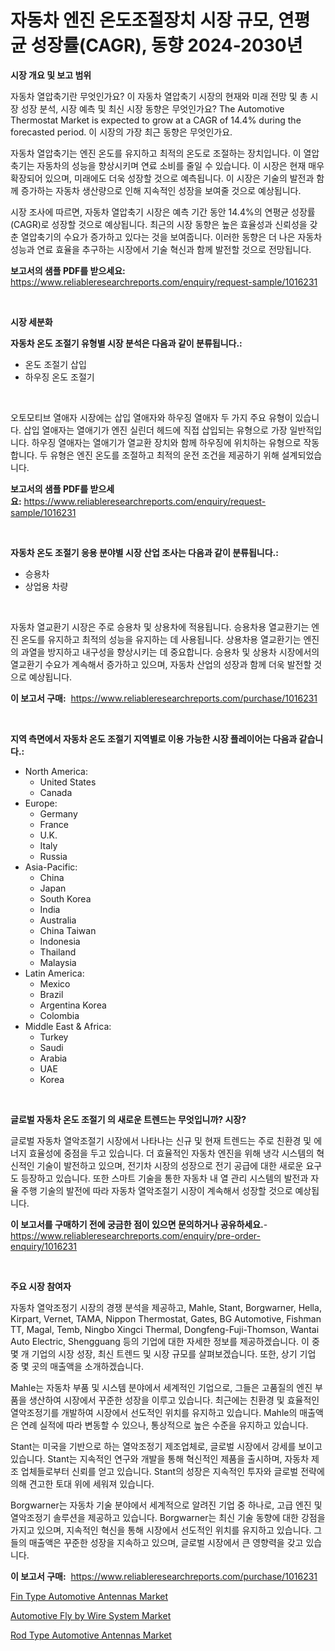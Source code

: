 <p><h1>자동차 엔진 온도조절장치 시장 규모, 연평균 성장률(CAGR), 동향 2024-2030년</h1></p><p><strong>시장 개요 및 보고 범위</strong></p>
<p><p>자동차 열압축기란 무엇인가요? 이 자동차 열압축기 시장의 현재와 미래 전망 및 총 시장 성장 분석, 시장 예측 및 최신 시장 동향은 무엇인가요? The Automotive Thermostat Market is expected to grow at a CAGR of 14.4% during the forecasted period. 이 시장의 가장 최근 동향은 무엇인가요.</p><p>자동차 열압축기는 엔진 온도를 유지하고 최적의 온도로 조절하는 장치입니다. 이 열압축기는 자동차의 성능을 향상시키며 연료 소비를 줄일 수 있습니다. 이 시장은 현재 매우 확장되어 있으며, 미래에도 더욱 성장할 것으로 예측됩니다. 이 시장은 기술의 발전과 함께 증가하는 자동차 생산량으로 인해 지속적인 성장을 보여줄 것으로 예상됩니다.</p><p>시장 조사에 따르면, 자동차 열압축기 시장은 예측 기간 동안 14.4%의 연평균 성장률(CAGR)로 성장할 것으로 예상됩니다. 최근의 시장 동향은 높은 효율성과 신뢰성을 갖춘 열압축기의 수요가 증가하고 있다는 것을 보여줍니다. 이러한 동향은 더 나은 자동차 성능과 연료 효율을 추구하는 시장에서 기술 혁신과 함께 발전할 것으로 전망됩니다.</p></p>
<p><strong>보고서의 샘플 PDF를 받으세요:</strong> <a href="https://www.reliableresearchreports.com/enquiry/request-sample/1016231">https://www.reliableresearchreports.com/enquiry/request-sample/1016231</a></p>
<p>&nbsp;</p>
<p><strong>시장 세분화</strong></p>
<p><strong>자동차 온도 조절기 유형별 시장 분석은 다음과 같이 분류됩니다.:</strong></p>
<p><ul><li>온도 조절기 삽입</li><li>하우징 온도 조절기</li></ul></p>
<p>&nbsp;</p>
<p><p>오토모티브 열애자 시장에는 삽입 열애자와 하우징 열애자 두 가지 주요 유형이 있습니다. 삽입 열애자는 열애기가 엔진 실린더 헤드에 직접 삽입되는 유형으로 가장 일반적입니다. 하우징 열애자는 열애기가 열교환 장치와 함께 하우징에 위치하는 유형으로 작동합니다. 두 유형은 엔진 온도를 조절하고 최적의 운전 조건을 제공하기 위해 설계되었습니다.</p></p>
<p><strong>보고서의 샘플 PDF를 받으세요:</strong>&nbsp;<a href="https://www.reliableresearchreports.com/enquiry/request-sample/1016231">https://www.reliableresearchreports.com/enquiry/request-sample/1016231</a></p>
<p>&nbsp;</p>
<p><strong> 자동차 온도 조절기 응용 분야별 시장 산업 조사는 다음과 같이 분류됩니다.:</strong></p>
<p><ul><li>승용차</li><li>상업용 차량</li></ul></p>
<p>&nbsp;</p>
<p><p>자동차 열교환기 시장은 주로 승용차 및 상용차에 적용됩니다. 승용차용 열교환기는 엔진 온도를 유지하고 최적의 성능을 유지하는 데 사용됩니다. 상용차용 열교환기는 엔진의 과열을 방지하고 내구성을 향상시키는 데 중요합니다. 승용차 및 상용차 시장에서의 열교환기 수요가 계속해서 증가하고 있으며, 자동차 산업의 성장과 함께 더욱 발전할 것으로 예상됩니다.</p></p>
<p><strong>이 보고서 구매:</strong>&nbsp; <a href="https://www.reliableresearchreports.com/purchase/1016231">https://www.reliableresearchreports.com/purchase/1016231</a></p>
<p>&nbsp;</p>
<p><strong>지역 측면에서 자동차 온도 조절기 지역별로 이용 가능한 시장 플레이어는 다음과 같습니다.:</strong></p>
<p><ul>
    <li>
        North America:
        <ul>
            <li>United States</li>
            <li>Canada</li>
        </ul>
    </li>
    <li>
        Europe:
        <ul>
            <li>Germany</li>
            <li>France</li>
            <li>U.K.</li>
            <li>Italy</li>
            <li>Russia</li>
        </ul>
    </li>
    <li>
        Asia-Pacific:
        <ul>
            <li>China</li>
            <li>Japan</li>
            <li>South Korea</li>
            <li>India</li>
            <li>Australia</li>
            <li>China Taiwan</li>
            <li>Indonesia</li>
            <li>Thailand</li>
            <li>Malaysia</li>
        </ul>
    </li>
    <li>
        Latin America:
        <ul>
            <li>Mexico</li>
            <li>Brazil</li>
            <li>Argentina Korea</li>
            <li>Colombia</li>
        </ul>
    </li>
    <li>
        Middle East & Africa:
        <ul>
            <li>Turkey</li>
            <li>Saudi</li>
            <li>Arabia</li>
            <li>UAE</li>
            <li>Korea</li>
        </ul>
    </li>
    </ul></p>
<p>&nbsp;</p>
<p><strong>글로벌 자동차 온도 조절기 의 새로운 트렌드는 무엇입니까? 시장?</strong></p>
<p><p>글로벌 자동차 열악조절기 시장에서 나타나는 신규 및 현재 트렌드는 주로 친환경 및 에너지 효율성에 중점을 두고 있습니다. 더 효율적인 자동차 엔진을 위해 냉각 시스템의 혁신적인 기술이 발전하고 있으며, 전기차 시장의 성장으로 전기 공급에 대한 새로운 요구도 등장하고 있습니다. 또한 스마트 기술을 통한 자동차 내 열 관리 시스템의 발전과 자율 주행 기술의 발전에 따라 자동차 열악조절기 시장이 계속해서 성장할 것으로 예상됩니다.</p></p>
<p><strong>이 보고서를 구매하기 전에 궁금한 점이 있으면 문의하거나 공유하세요.</strong>- <a href="https://www.reliableresearchreports.com/enquiry/pre-order-enquiry/1016231">https://www.reliableresearchreports.com/enquiry/pre-order-enquiry/1016231</a></p>
<p>&nbsp;</p>
<p><strong>주요 시장 참여자</strong></p>
<p><p>자동차 열악조정기 시장의 경쟁 분석을 제공하고, Mahle, Stant, Borgwarner, Hella, Kirpart, Vernet, TAMA, Nippon Thermostat, Gates, BG Automotive, Fishman TT, Magal, Temb, Ningbo Xingci Thermal, Dongfeng-Fuji-Thomson, Wantai Auto Electric, Shengguang 등의 기업에 대한 자세한 정보를 제공하겠습니다. 이 중 몇 개 기업의 시장 성장, 최신 트렌드 및 시장 규모를 살펴보겠습니다. 또한, 상기 기업 중 몇 곳의 매출액을 소개하겠습니다.</p><p>Mahle는 자동차 부품 및 시스템 분야에서 세계적인 기업으로, 그들은 고품질의 엔진 부품을 생산하여 시장에서 꾸준한 성장을 이루고 있습니다. 최근에는 친환경 및 효율적인 열악조정기를 개발하여 시장에서 선도적인 위치를 유지하고 있습니다. Mahle의 매출액은 연례 실적에 따라 변동할 수 있으나, 통상적으로 높은 수준을 유지하고 있습니다.</p><p>Stant는 미국을 기반으로 하는 열악조정기 제조업체로, 글로벌 시장에서 강세를 보이고 있습니다. Stant는 지속적인 연구와 개발을 통해 혁신적인 제품을 출시하며, 자동차 제조 업체들로부터 신뢰를 얻고 있습니다. Stant의 성장은 지속적인 투자와 글로벌 전략에 의해 견고한 토대 위에 세워져 있습니다.</p><p>Borgwarner는 자동차 기술 분야에서 세계적으로 알려진 기업 중 하나로, 고급 엔진 및 열악조정기 솔루션을 제공하고 있습니다. Borgwarner는 최신 기술 동향에 대한 강점을 가지고 있으며, 지속적인 혁신을 통해 시장에서 선도적인 위치를 유지하고 있습니다. 그들의 매출액은 꾸준한 성장을 지속하고 있으며, 글로벌 시장에서 큰 영향력을 갖고 있습니다.</p></p>
<p><strong>이 보고서 구매:</strong>&nbsp;&nbsp;<a href="https://www.reliableresearchreports.com/purchase/1016231">https://www.reliableresearchreports.com/purchase/1016231</a></p>
<p><p><a href="https://github.com/nicoletavirag/Market-Research-Report-List-2/blob/main/fin-type-automotive-antennas-market.md">Fin Type Automotive Antennas Market</a></p><p><a href="https://github.com/mauripalmi/Market-Research-Report-List-2/blob/main/automotive-fly-by-wire-system-market.md">Automotive Fly by Wire System Market</a></p><p><a href="https://github.com/redneck06/Market-Research-Report-List-2/blob/main/rod-type-automotive-antennas-market.md">Rod Type Automotive Antennas Market</a></p></p>
